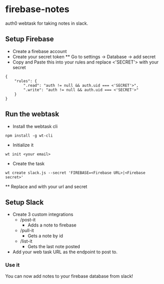 # firebase-notes

auth0 webtask for taking notes in slack. 

## Setup Firebase

* Create a firebase account
* Create your secret token ** Go to settings -> Database -> add secret
* Copy and Paste this into your rules and replace <'SECRET'> with your secret
```
{
    "rules": {
        ".read": "auth != null && auth.uid === <'SECRET'>",
        ".write": "auth != null && auth.uid === <'SECRET'>"
    }
}
```
## Run the webtask
* Install the webtask cli
```
npm install -g wt-cli
```
* Initialize it
```
wt init <your email>
```
* Create the task
```
wt create slack.js --secret 'FIREBASE=<Firebase URL>|<Firebase secret>'
```
** Replace <Firebase URL> and <Firebase secret> with your url and secret

## Setup Slack
* Create 3 custom integrations
    * /post-it
        * Adds a note to firebase 
    * /pull-it
        * Gets a note by id
    * /list-it
        * Gets the last note posted
* Add your web task URL as the endpoint to post to. 

### Use it
You can now add notes to your firebase database from slack!
